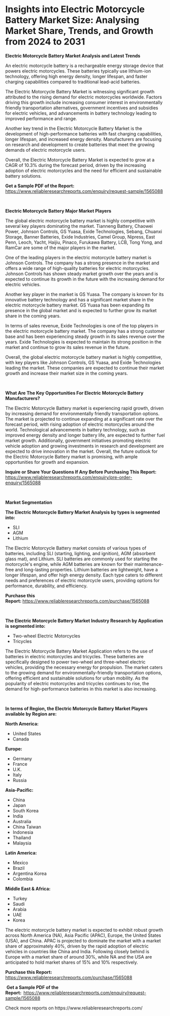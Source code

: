 <p><h1>Insights into Electric Motorcycle Battery Market Size: Analysing Market Share, Trends, and Growth from 2024 to 2031</h1></p><p><strong>Electric Motorcycle Battery Market Analysis and Latest Trends</strong></p>
<p><p>An electric motorcycle battery is a rechargeable energy storage device that powers electric motorcycles. These batteries typically use lithium-ion technology, offering high energy density, longer lifespan, and faster charging capabilities compared to traditional lead-acid batteries.</p><p>The Electric Motorcycle Battery Market is witnessing significant growth attributed to the rising demand for electric motorcycles worldwide. Factors driving this growth include increasing consumer interest in environmentally friendly transportation alternatives, government incentives and subsidies for electric vehicles, and advancements in battery technology leading to improved performance and range.</p><p>Another key trend in the Electric Motorcycle Battery Market is the development of high-performance batteries with fast charging capabilities, longer lifespan, and increased energy density. Manufacturers are focusing on research and development to create batteries that meet the growing demands of electric motorcycle users.</p><p>Overall, the Electric Motorcycle Battery Market is expected to grow at a CAGR of 10.3% during the forecast period, driven by the increasing adoption of electric motorcycles and the need for efficient and sustainable battery solutions.</p></p>
<p><strong>Get a Sample PDF of the Report:&nbsp;</strong> <a href="https://www.reliableresearchreports.com/enquiry/request-sample/1565088">https://www.reliableresearchreports.com/enquiry/request-sample/1565088</a></p>
<p>&nbsp;</p>
<p><strong>Electric Motorcycle Battery Major Market Players</strong></p>
<p><p>The global electric motorcycle battery market is highly competitive with several key players dominating the market. Tianneng Battery, Chaowei Power, Johnson Controls, GS Yuasa, Exide Technologies, Sebang, Chuanxi Storage, Banner Batteries, Exide Industries, Camel Group, Nipress, East Penn, Leoch, Yacht, Haijiu, Pinaco, Furukawa Battery, LCB, Tong Yong, and RamCar are some of the major players in the market.</p><p>One of the leading players in the electric motorcycle battery market is Johnson Controls. The company has a strong presence in the market and offers a wide range of high-quality batteries for electric motorcycles. Johnson Controls has shown steady market growth over the years and is expected to continue its growth in the future with the increasing demand for electric vehicles.</p><p>Another key player in the market is GS Yuasa. The company is known for its innovative battery technology and has a significant market share in the electric motorcycle battery market. GS Yuasa has been expanding its presence in the global market and is expected to further grow its market share in the coming years.</p><p>In terms of sales revenue, Exide Technologies is one of the top players in the electric motorcycle battery market. The company has a strong customer base and has been experiencing steady growth in its sales revenue over the years. Exide Technologies is expected to maintain its strong position in the market and continue to grow its sales revenue in the future.</p><p>Overall, the global electric motorcycle battery market is highly competitive, with key players like Johnson Controls, GS Yuasa, and Exide Technologies leading the market. These companies are expected to continue their market growth and increase their market size in the coming years.</p></p>
<p>&nbsp;</p>
<p><strong>What Are The Key Opportunities For Electric Motorcycle Battery Manufacturers?</strong></p>
<p><p>The Electric Motorcycle Battery market is experiencing rapid growth, driven by increasing demand for environmentally friendly transportation options. The market is projected to continue expanding at a significant rate over the forecast period, with rising adoption of electric motorcycles around the world. Technological advancements in battery technology, such as improved energy density and longer battery life, are expected to further fuel market growth. Additionally, government initiatives promoting electric vehicle adoption and growing investments in research and development are expected to drive innovation in the market. Overall, the future outlook for the Electric Motorcycle Battery market is promising, with ample opportunities for growth and expansion.</p></p>
<p><strong>Inquire or Share Your Questions If Any Before Purchasing This Report:</strong> <a href="https://www.reliableresearchreports.com/enquiry/pre-order-enquiry/1565088">https://www.reliableresearchreports.com/enquiry/pre-order-enquiry/1565088</a></p>
<p>&nbsp;</p>
<p><strong>Market Segmentation</strong></p>
<p><strong>The Electric Motorcycle Battery Market Analysis by types is segmented into:</strong></p>
<p><ul><li>SLI</li><li>AGM</li><li>Lithium</li></ul></p>
<p><p>The Electric Motorcycle Battery market consists of various types of batteries, including SLI (starting, lighting, and ignition), AGM (absorbent glass mat), and Lithium. SLI batteries are commonly used for starting the motorcycle's engine, while AGM batteries are known for their maintenance-free and long-lasting properties. Lithium batteries are lightweight, have a longer lifespan, and offer high energy density. Each type caters to different needs and preferences of electric motorcycle users, providing options for performance, durability, and efficiency.</p></p>
<p><strong>Purchase this Report:&nbsp;</strong><a href="https://www.reliableresearchreports.com/purchase/1565088">https://www.reliableresearchreports.com/purchase/1565088</a></p>
<p>&nbsp;</p>
<p><strong>The Electric Motorcycle Battery Market Industry Research by Application is segmented into:</strong></p>
<p><ul><li>Two-wheel Electric Motorcycles</li><li>Tricycles</li></ul></p>
<p><p>The Electric Motorcycle Battery Market Application refers to the use of batteries in electric motorcycles and tricycles. These batteries are specifically designed to power two-wheel and three-wheel electric vehicles, providing the necessary energy for propulsion. The market caters to the growing demand for environmentally-friendly transportation options, offering efficient and sustainable solutions for urban mobility. As the popularity of electric motorcycles and tricycles continues to rise, the demand for high-performance batteries in this market is also increasing.</p></p>
<p>&nbsp;</p>
<p><strong>In terms of Region, the Electric Motorcycle Battery Market Players available by Region are:</strong></p>
<p>
    <p> <strong> North America: </strong>
        <ul>
            <li>United States</li>
            <li>Canada</li>
        </ul>
        </p> 
    <p> <strong> Europe: </strong>
        <ul>
            <li>Germany</li>
            <li>France</li>
            <li>U.K.</li>
            <li>Italy</li>
            <li>Russia</li>
        </ul>
        </p> 
    <p> <strong> Asia-Pacific: </strong>
        <ul>
            <li>China</li>
            <li>Japan</li>
            <li>South Korea</li>
            <li>India</li>
            <li>Australia</li>
            <li>China Taiwan</li>
            <li>Indonesia</li>
            <li>Thailand</li>
            <li>Malaysia</li>
        </ul>
        </p> 
    <p> <strong> Latin America: </strong>
        <ul>
            <li>Mexico</li>
            <li>Brazil</li>
            <li>Argentina Korea</li>
            <li>Colombia</li>
        </ul>
        </p> 
    <p> <strong> Middle East & Africa: </strong>
        <ul>
            <li>Turkey</li>
            <li>Saudi</li>
            <li>Arabia</li>
            <li>UAE</li>
            <li>Korea</li>
        </ul>
    </p>
    </p>
<p><p>The electric motorcycle battery market is expected to exhibit robust growth across North America (NA), Asia Pacific (APAC), Europe, the United States (USA), and China. APAC is projected to dominate the market with a market share of approximately 40%, driven by the rapid adoption of electric vehicles in countries like China and India. Following closely behind is Europe with a market share of around 30%, while NA and the USA are anticipated to hold market shares of 15% and 10% respectively.</p></p>
<p><strong>Purchase this Report: </strong><a href="https://www.reliableresearchreports.com/purchase/1565088">https://www.reliableresearchreports.com/purchase/1565088</a></p>
<p>&nbsp;<strong>Get a Sample PDF of the Report:&nbsp;&nbsp;</strong><a href="https://www.reliableresearchreports.com/enquiry/request-sample/1565088">https://www.reliableresearchreports.com/enquiry/request-sample/1565088</a></p>
<p><strong></strong></p>
<p>Check more reports on https://www.reliableresearchreports.com/</p>